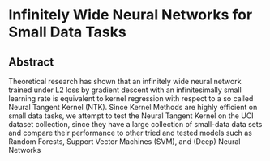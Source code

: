 # Infinitely Wide Neural Networks for Small Data Tasks


## Abstract 

Theoretical research has shown that an infinitely wide neural network trained under L2 loss by
gradient descent with an infinitesimally small learning rate is equivalent to kernel regression with
respect to a so called Neural Tangent Kernel (NTK). Since Kernel Methods are highly efficient
on small data tasks, we attempt to test the Neural Tangent Kernel on the UCI dataset collection,
since they have a large collection of small-data data sets and compare their performance to other
tried and tested models such as Random Forests, Support Vector Machines (SVM), and (Deep)
Neural Networks
